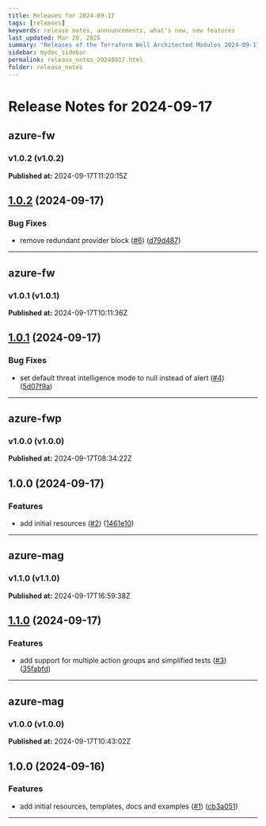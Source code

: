 ```yaml
---
title: Releases for 2024-09-17
tags: [releases]
keywords: release notes, announcements, what's new, new features
last_updated: Mar 20, 2025
summary: "Releases of the Terraform Well Architected Modules 2024-09-17"
sidebar: mydoc_sidebar
permalink: release_notes_20240917.html
folder: release_notes
---
```


# Release Notes for 2024-09-17

## azure-fw
### v1.0.2 (v1.0.2)
**Published at:** 2024-09-17T11:20:15Z

## [1.0.2](https://github.com/CloudNationHQ/terraform-azure-fw/compare/v1.0.1...v1.0.2) (2024-09-17)


### Bug Fixes

* remove redundant provider block ([#6](https://github.com/CloudNationHQ/terraform-azure-fw/issues/6)) ([d79d487](https://github.com/CloudNationHQ/terraform-azure-fw/commit/d79d4874329ec9bb342da4e975cad9dd2f86f86d))

---

## azure-fw
### v1.0.1 (v1.0.1)
**Published at:** 2024-09-17T10:11:36Z

## [1.0.1](https://github.com/CloudNationHQ/terraform-azure-fw/compare/v1.0.0...v1.0.1) (2024-09-17)


### Bug Fixes

* set default threat intelligence mode to null instead of alert ([#4](https://github.com/CloudNationHQ/terraform-azure-fw/issues/4)) ([5d07f9a](https://github.com/CloudNationHQ/terraform-azure-fw/commit/5d07f9ae47b2477e4a0694b9dad69359903860f5))

---

## azure-fwp
### v1.0.0 (v1.0.0)
**Published at:** 2024-09-17T08:34:22Z

## 1.0.0 (2024-09-17)


### Features

* add initial resources ([#2](https://github.com/CloudNationHQ/terraform-azure-fwp/issues/2)) ([1461e10](https://github.com/CloudNationHQ/terraform-azure-fwp/commit/1461e1018c92d3d35688e1457f9ba5c11e7a8829))

---

## azure-mag
### v1.1.0 (v1.1.0)
**Published at:** 2024-09-17T16:59:38Z

## [1.1.0](https://github.com/CloudNationHQ/terraform-azure-mag/compare/v1.0.0...v1.1.0) (2024-09-17)


### Features

* add support for multiple action groups and simplified tests ([#3](https://github.com/CloudNationHQ/terraform-azure-mag/issues/3)) ([35fabfd](https://github.com/CloudNationHQ/terraform-azure-mag/commit/35fabfdb4d517e288f603bf3ce2de6fea0bd14d8))

---

## azure-mag
### v1.0.0 (v1.0.0)
**Published at:** 2024-09-17T10:43:02Z

## 1.0.0 (2024-09-16)


### Features

* add initial resources, templates, docs and examples ([#1](https://github.com/CloudNationHQ/terraform-azure-mag/issues/1)) ([cb3a051](https://github.com/CloudNationHQ/terraform-azure-mag/commit/cb3a051d386b3c5878019e8d4eb7a12fea67c2d6))

---

